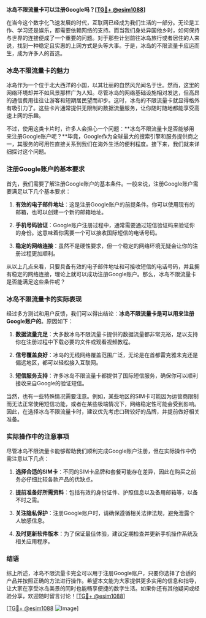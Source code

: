 **冰岛不限流量卡可以注册Google吗？[[TG💪+ @esim1088](https://t.me/s/esim1088)]**

在当今这个数字化飞速发展的时代，互联网已经成为我们生活的一部分。无论是工作、学习还是娱乐，都需要依赖网络的支持。而当我们身处异国他乡时，如何保持与世界的连接便成了一个重要的问题。对于那些计划前往冰岛旅行或者居住的人来说，找到一种稳定且实惠的上网方式是头等大事。于是，冰岛的不限流量卡应运而生，成为许多人的首选。

### 冰岛不限流量卡的魅力

冰岛作为一个位于北大西洋的小国，以其壮丽的自然风光闻名于世。然而，这里的网络环境却并不如风景那样广为人知。尽管冰岛的网络基础设施相对发达，但高昂的通信费用往往让游客和短期居民望而却步。这时，冰岛的不限流量卡就显得格外有吸引力了。这些卡片通常提供无限制的数据流量服务，让你随时随地都能享受高速上网的乐趣。

不过，使用这类卡片时，许多人会担心一个问题：**冰岛不限流量卡是否能够用来注册Google账户呢？**毕竟，Google作为全球最大的搜索引擎和服务提供商之一，其服务的可用性直接关系到我们在海外生活的便利程度。接下来，我们就来详细探讨这个问题。

### 注册Google账户的基本要求

首先，我们需要了解注册Google账户的基本条件。一般来说，注册Google账户需要满足以下几个基本要求：

1. **有效的电子邮件地址**：这是注册Google账户的前提条件。你可以使用现有的邮箱，也可以创建一个新的邮箱地址。
   
2. **手机号码验证**：Google账户注册过程中，通常需要通过短信验证码来验证你的身份。这意味着你需要一个可以接收国际短信的电话号码。

3. **稳定的网络连接**：虽然不是硬性要求，但一个稳定的网络环境无疑会让你的注册过程更加顺利。

从以上几点来看，只要具备有效的电子邮件地址和可接收短信的电话号码，并且拥有稳定的网络连接，理论上就可以成功注册Google账户。那么，冰岛不限流量卡是否能满足这些条件呢？

### 冰岛不限流量卡的实际表现

经过多方测试和用户反馈，我们可以得出结论：**冰岛不限流量卡是可以用来注册Google账户的**。原因如下：

1. **数据流量充足**：大多数冰岛不限流量卡提供的数据流量都非常充裕，足以支持你在注册过程中下载必要的文件或观看视频教程。

2. **信号覆盖良好**：冰岛的无线网络覆盖范围广泛，无论是在首都雷克雅未克还是偏远地区，都可以轻松接入互联网。

3. **短信服务支持**：许多冰岛不限流量卡都提供了国际短信服务，确保你可以顺利接收来自Google的验证短信。

当然，也有一些特殊情况需要注意。例如，某些地区的SIM卡可能因为运营商限制而无法正常使用短信功能，或者在某些极端情况下，网络稳定性可能会受到影响。因此，在选择冰岛不限流量卡时，建议优先考虑口碑较好的品牌，并提前做好相关准备。

### 实际操作中的注意事项

尽管冰岛不限流量卡能够帮助我们顺利完成Google账户注册，但在实际操作中仍需注意以下几点：

1. **选择合适的SIM卡**：不同的SIM卡品牌和套餐可能存在差异，因此在购买之前务必仔细比较各款产品的优缺点。

2. **提前准备好所需资料**：包括有效的身份证件、护照信息以及备用邮箱等，以备不时之需。

3. **关注隐私保护**：注册Google账户时，请确保遵循相关法律法规，避免泄露个人敏感信息。

4. **及时更新软件版本**：为了保证最佳体验，建议定期检查并更新手机操作系统及相关应用程序。

### 结语

综上所述，冰岛不限流量卡完全可以用于注册Google账户，只要你选择了合适的产品并按照正确的方法进行操作。希望本文能为大家提供更多实用的信息和指导，让大家在享受冰岛美景的同时也能畅享便捷的数字生活。如果你还有其他疑问或经验分享，欢迎随时留言讨论！[[TG💪+ @esim1088](https://t.me/s/esim1088)]

[[TG💪+ @esim1088](https://t.me/s/esim1088) ![Image](https://i.postimg.cc/4NQfJmqS/Snipaste-2025-05-13-00-14-12.png)]